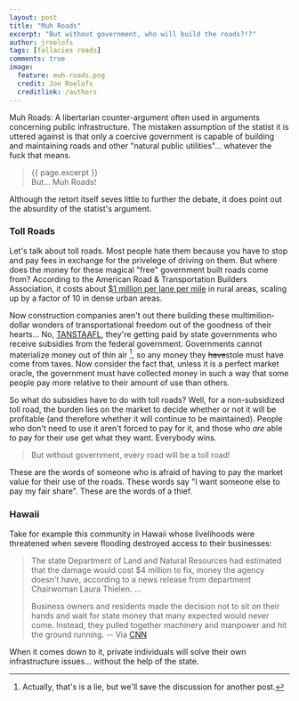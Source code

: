 ```yaml
---
layout: post
title: "Muh Roads"
excerpt: "But without government, who will build the roads?!?"
author: jroelofs
tags: [fallacies roads]
comments: true
image:
  feature: muh-roads.png
  credit: Jon Roelofs
  creditlink: /authors
---
```


Muh Roads: A libertarian counter-argument often used in arguments concerning public infrastructure.  The mistaken assumption of the statist it is uttered against is that only a coercive government is capable of building and maintaining roads and other "natural public utilities"... whatever the fuck that means.

> {{ page.excerpt }} <br/> But... Muh Roads!

Although the retort itself seves little to further the debate, it does point out the absurdity of the statist's argument.

### Toll Roads

Let's talk about toll roads. Most people hate them because you have to stop and pay fees in exchange for the privelege of driving on them. But where does the money for these magical "free" government built roads come from? According to the American Road & Transportation Builders Association, it costs about [$1 million per lane per mile](http://www.artba.org/about/transportation-faqs/faqs/#20) in rural areas, scaling up by a factor of 10 in dense urban areas.

Now construction companies aren't out there building these multimilion-dollar wonders of transportational freedom out of the goodness of their hearts... No, [TANSTAAFL](/tanstaafl), they're getting paid by state governments who receive subsidies from the federal government. Governments cannot materialize money out of thin air [^1], so any money they <s>have</s>stole must have come from taxes. Now consider the fact that, unless it is a perfect market oracle, the government must have collected money in such a way that some people pay more relative to their amount of use than others.

[^1]: Actually, that's is a lie, but we'll save the discussion for another post.

So what do subsidies have to do with toll roads? Well, for a non-subsidized toll road, the burden lies on the market to decide whether or not it will be profitable (and therefore whether it will continue to be maintained). People who don't need to use it aren't forced to pay for it, and those who *are* able to pay for their use get what they want. Everybody wins.

> But without government, every road will be a toll road!

These are the words of someone who is afraid of having to pay the market value for their use of the roads. These words say "I want someone else to pay my fair share". These are the words of a thief.

### Hawaii

Take for example this community in Hawaii whose livelihoods were threatened when severe flooding destroyed access to their businesses:

> The state Department of Land and Natural Resources had estimated that the damage would cost $4 million to fix, money the agency doesn't have, according to a news release from department Chairwoman Laura Thielen.
> ...
>
> Business owners and residents made the decision not to sit on their hands and wait for state money that many expected would never come. Instead, they pulled together machinery and manpower and hit the ground running.  -- Via [CNN](http://www.cnn.com/2009/US/04/09/hawaii.volunteers.repair/)

When it comes down to it, private individuals will solve their own infrastructure issues... without the help of the state.

